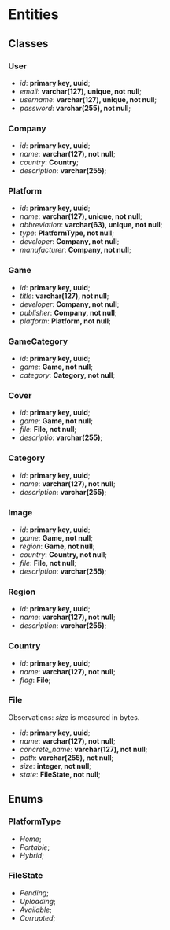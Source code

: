 # Entities

## Classes

### User

* _id_: __primary key, uuid__;
* _email_: __varchar(127), unique, not null__;
* _username_: __varchar(127), unique, not null__;
* _password_: __varchar(255), not null__;

### Company

* _id_: __primary key, uuid__;
* _name_: __varchar(127), not null__;
* _country_: __Country__;
* _description_: __varchar(255)__;

### Platform

* _id_: __primary key, uuid__;
* _name_: __varchar(127), unique, not null__;
* _abbreviation_: __varchar(63), unique, not null__;
* _type_: __PlatformType, not null__;
* _developer_: __Company, not null__;
* _manufacturer_: __Company, not null__;

### Game

* _id_: __primary key, uuid__;
* _title_: __varchar(127), not null__;
* _developer_: __Company, not null__;
* _publisher_: __Company, not null__;
* _platform_: __Platform, not null__;

### GameCategory

* _id_: __primary key, uuid__;
* _game_: __Game, not null__;
* _category_: __Category, not null__;

### Cover

* _id_: __primary key, uuid__;
* _game_: __Game, not null__;
* _file_: __File, not null__;
* _descriptio_: __varchar(255)__;

### Category

* _id_: __primary key, uuid__;
* _name_: __varchar(127), not null__;
* _description_: __varchar(255)__;

### Image

* _id_: __primary key, uuid__;
* _game_: __Game, not null__;
* _region_: __Game, not null__;
* _country_: __Country, not null__;
* _file_: __File, not null__;
* _description_: __varchar(255)__;

### Region

* _id_: __primary key, uuid__;
* _name_: __varchar(127), not null__;
* _description_: __varchar(255)__;

### Country

* _id_: __primary key, uuid__;
* _name_: __varchar(127), not null__;
* _flag_: __File__;

### File

Observations: _size_ is measured in bytes.

* _id_: __primary key, uuid__;
* _name_: __varchar(127), not null__;
* _concrete\_name_: __varchar(127), not null__;
* _path_: __varchar(255), not null__;
* _size_: __integer, not null__;
* _state_: __FileState, not null__;

## Enums

### PlatformType

* _Home_;
* _Portable_;
* _Hybrid_;

### FileState

* _Pending_;
* _Uploading_;
* _Available_;
* _Corrupted_;
